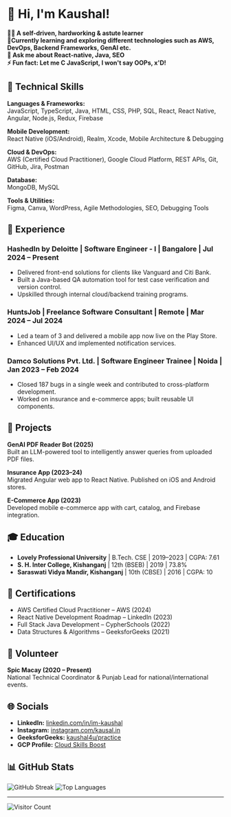 # 👋 Hi, I'm Kaushal!

<b>🙋‍♂️ A self-driven, hardworking & astute learner<br> 🌱Currently learning and exploring different technologies such as AWS, DevOps, Backend Frameworks, GenAI etc.<br>💬 Ask me about React-native, Java, SEO<br>⚡ Fun fact: Let me C JavaScript, I won't say OOPs, x'D! </b>

## 🧠 Technical Skills

**Languages & Frameworks:**  
JavaScript, TypeScript, Java, HTML, CSS, PHP, SQL, React, React Native, Angular, Node.js, Redux, Firebase

**Mobile Development:**  
React Native (iOS/Android), Realm, Xcode, Mobile Architecture & Debugging

**Cloud & DevOps:**  
AWS (Certified Cloud Practitioner), Google Cloud Platform, REST APIs, Git, GitHub, Jira, Postman

**Database:**  
MongoDB, MySQL

**Tools & Utilities:**  
Figma, Canva, WordPress, Agile Methodologies, SEO, Debugging Tools

## 💼 Experience

### HashedIn by Deloitte | Software Engineer - I | Bangalore | Jul 2024 – Present
- Delivered front-end solutions for clients like Vanguard and Citi Bank.
- Built a Java-based QA automation tool for test case verification and version control.
- Upskilled through internal cloud/backend training programs.

### HuntsJob | Freelance Software Consultant | Remote | Mar 2024 – Jul 2024
- Led a team of 3 and delivered a mobile app now live on the Play Store.
- Enhanced UI/UX and implemented notification services.

### Damco Solutions Pvt. Ltd. | Software Engineer Trainee | Noida | Jan 2023 – Feb 2024
- Closed 187 bugs in a single week and contributed to cross-platform development.
- Worked on insurance and e-commerce apps; built reusable UI components.

## 🚀 Projects

**GenAI PDF Reader Bot (2025)**  
Built an LLM-powered tool to intelligently answer queries from uploaded PDF files.

**Insurance App (2023–24)**  
Migrated Angular web app to React Native. Published on iOS and Android stores.

**E-Commerce App (2023)**  
Developed mobile e-commerce app with cart, catalog, and Firebase integration.

## 🎓 Education

- **Lovely Professional University** | B.Tech. CSE | 2019–2023 | CGPA: 7.61
- **S. H. Inter College, Kishanganj** | 12th (BSEB) | 2019 | 73.8%
- **Saraswati Vidya Mandir, Kishanganj** | 10th (CBSE) | 2016 | CGPA: 10

## 🏅 Certifications

- AWS Certified Cloud Practitioner – AWS (2024)
- React Native Development Roadmap – LinkedIn (2023)
- Full Stack Java Development – CypherSchools (2022)
- Data Structures & Algorithms – GeeksforGeeks (2021)

## 🤝 Volunteer

**Spic Macay (2020 – Present)**  
National Technical Coordinator & Punjab Lead for national/international events.

## 🌐 Socials

- **LinkedIn:** [linkedin.com/in/im-kaushal](https://www.linkedin.com/in/im-kaushal/)
- **Instagram:** [instagram.com/kausal.in](https://www.instagram.com/kausal.in/)
- **GeeksforGeeks:** [kaushal4u/practice](https://auth.geeksforgeeks.org/user/kaushal4u/practice)
- **GCP Profile:** [Cloud Skills Boost](https://www.cloudskillsboost.google/profile/badges)

## 📊 GitHub Stats

![GitHub Streak](https://github-readme-streak-stats.herokuapp.com/?user=im-kaushal&theme=dark&hide_border=false)
![Top Languages](https://github-readme-stats.vercel.app/api/top-langs/?username=im-kaushal&theme=dark&hide_border=false&layout=compact)

---

![Visitor Count](https://visitcount.itsvg.in/api?id=im-kaushal&icon=0&color=0)
